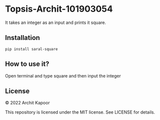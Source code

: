 # Topsis-Archit-101903054
It takes an integer as an input and prints it square.

## Installation
```pip install saral-square```

## How to use it?
Open terminal and type square and then input the integer

## License

© 2022 Archit Kapoor

This repository is licensed under the MIT license. See LICENSE for details.